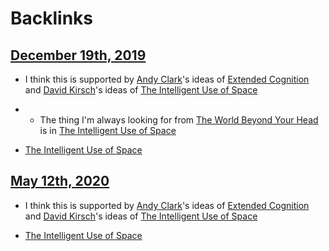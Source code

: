 
# Backlinks
## [December 19th, 2019](<December 19th, 2019.md>)
- I think this is supported by [Andy Clark](<Andy Clark.md>)'s ideas of [Extended Cognition](<Extended Cognition.md>) and [David Kirsch](<David Kirsch.md>)'s ideas of [The Intelligent Use of Space](<The Intelligent Use of Space.md>)

- - The thing I'm always looking for from [The World Beyond Your Head](<The World Beyond Your Head.md>) is in [The Intelligent Use of Space](<The Intelligent Use of Space.md>)

- [The Intelligent Use of Space](<The Intelligent Use of Space.md>)

## [May 12th, 2020](<May 12th, 2020.md>)
- I think this is supported by [Andy Clark](<Andy Clark.md>)'s ideas of [Extended Cognition](<Extended Cognition.md>) and [David Kirsch](<David Kirsch.md>)'s ideas of [The Intelligent Use of Space](<The Intelligent Use of Space.md>)

- [The Intelligent Use of Space](<The Intelligent Use of Space.md>)

